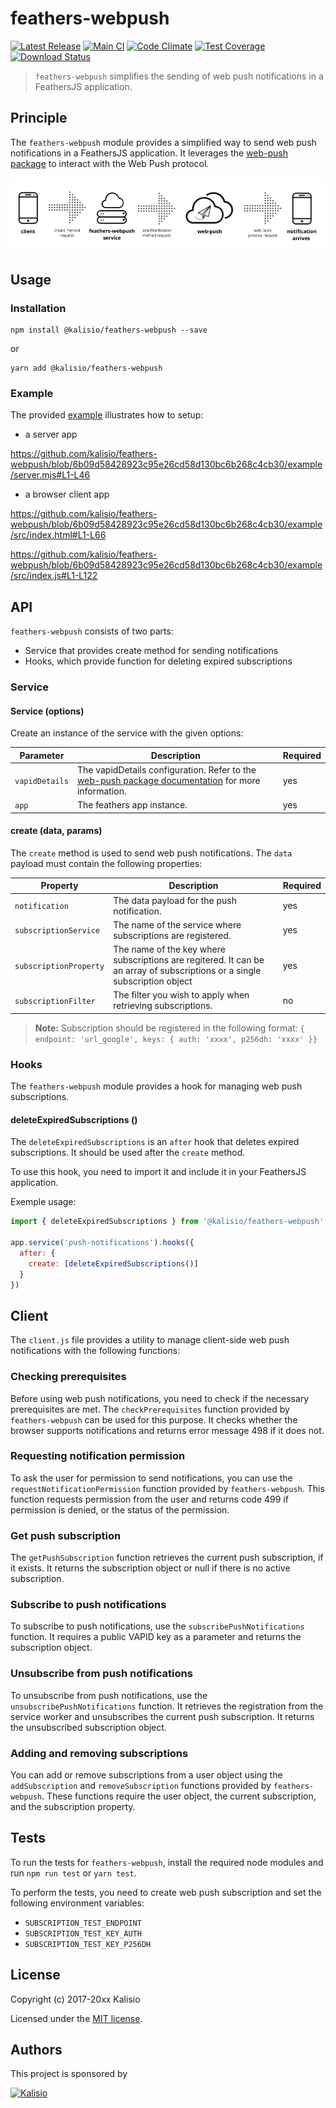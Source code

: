 # feathers-webpush

[![Latest Release](https://img.shields.io/github/v/tag/kalisio/feathers-webpush?sort=semver&label=latest)](https://github.com/kalisio/feathers-webpush/releases)
[![Main CI](https://github.com/kalisio/feathers-webpush/actions/workflows/main.yaml/badge.svg)](https://github.com/kalisio/feathers-webpush/actions/workflows/main.yaml)
[![Code Climate](https://codeclimate.com/github/kalisio/feathers-webpush/badges/gpa.svg)](https://codeclimate.com/github/kalisio/feathers-webpush)
[![Test Coverage](https://codeclimate.com/github/kalisio/feathers-webpush/badges/coverage.svg)](https://codeclimate.com/github/kalisio/feathers-webpush/coverage)
[![Download Status](https://img.shields.io/npm/dm/@kalisio/feathers-webpush.svg?style=flat-square)](https://www.npmjs.com/package/@kalisio/feathers-webpush)

> `feathers-webpush` simplifies the sending of web push notifications in a FeathersJS application.

## Principle

The `feathers-webpush` module provides a simplified way to send web push notifications in a FeathersJS application. It leverages the [web-push package](https://github.com/web-push-libs/web-push) to interact with the Web Push protocol.

![feathers-webpush principle](./docs/feathers-webpush-principle.png)

## Usage

### Installation

```shell
npm install @kalisio/feathers-webpush --save
```

or

```shell
yarn add @kalisio/feathers-webpush
```

### Example

The provided [example](./example/README.md) illustrates how to setup:

* a server app

https://github.com/kalisio/feathers-webpush/blob/6b09d58428923c95e26cd58d130bc6b268c4cb30/example/server.mjs#L1-L46

* a browser client app

https://github.com/kalisio/feathers-webpush/blob/6b09d58428923c95e26cd58d130bc6b268c4cb30/example/src/index.html#L1-L66

https://github.com/kalisio/feathers-webpush/blob/6b09d58428923c95e26cd58d130bc6b268c4cb30/example/src/index.js#L1-L122

## API

`feathers-webpush` consists of two parts:
* Service that provides create method for sending notifications
* Hooks, which provide function for deleting expired subscriptions

### Service

#### Service (options)

Create an instance of the service with the given options:

| Parameter | Description | Required |
|---|---|---|
|`vapidDetails` | The vapidDetails configuration. Refer to the [web-push package documentation](https://github.com/web-push-libs/web-push#input-3) for more information. | yes |
| `app` |  The feathers app instance. | yes |

#### create (data, params)

The `create` method is used to send web push notifications. The `data` payload must contain the following properties:

| Property | Description | Required |
|---|---|---|
|`notification` | The data payload for the push notification. | yes |
| `subscriptionService` |  The name of the service where subscriptions are registered. | yes |
| `subscriptionProperty` |  The name of the key where subscriptions are regitered. It can be an array of subscriptions or a single subscription object | yes |
| `subscriptionFilter` |  The filter you wish to apply when retrieving subscriptions. | no |

> **Note:** Subscription should be registered in the following format: `{ endpoint: 'url_google', keys: { auth: 'xxxx', p256dh: 'xxxx' }}`

### Hooks

The `feathers-webpush` module provides a hook for managing web push subscriptions.
#### deleteExpiredSubscriptions ()

The `deleteExpiredSubscriptions` is an `after` hook that deletes expired subscriptions. It should be used after the `create` method.

To use this hook, you need to import it and include it in your FeathersJS application.

Exemple usage: 

```js
import { deleteExpiredSubscriptions } from '@kalisio/feathers-webpush'

app.service('push-notifications').hooks({
  after: {
    create: [deleteExpiredSubscriptions()]
  }
})
```

## Client

The `client.js` file provides a utility to manage client-side web push notifications with the following functions:

### Checking prerequisites

Before using web push notifications, you need to check if the necessary prerequisites are met. The `checkPrerequisites` function provided by `feathers-webpush` can be used for this purpose. It checks whether the browser supports notifications and returns error message 498 if it does not.

### Requesting notification permission

To ask the user for permission to send notifications, you can use the `requestNotificationPermission` function provided by `feathers-webpush`. This function requests permission from the user and returns code 499 if permission is denied, or the status of the permission.

### Get push subscription

The `getPushSubscription` function retrieves the current push subscription, if it exists. It returns the subscription object or null if there is no active subscription.

### Subscribe to push notifications

To subscribe to push notifications, use the `subscribePushNotifications` function. It requires a public VAPID key as a parameter and returns the subscription object.

### Unsubscribe from push notifications

To unsubscribe from push notifications, use the `unsubscribePushNotifications` function. It retrieves the registration from the service worker and unsubscribes the current push subscription. It returns the unsubscribed subscription object.

### Adding and removing subscriptions

You can add or remove subscriptions from a user object using the `addSubscription` and `removeSubscription` functions provided by `feathers-webpush`. These functions require the user object, the current subscription, and the subscription property.

## Tests

To run the tests for `feathers-webpush`, install the required node modules and run `npm run test` or `yarn test`.

To perform the tests, you need to create web push subscription and set the following environment variables:
* `SUBSCRIPTION_TEST_ENDPOINT`
* `SUBSCRIPTION_TEST_KEY_AUTH`
* `SUBSCRIPTION_TEST_KEY_P256DH`

## License

Copyright (c) 2017-20xx Kalisio

Licensed under the [MIT license](LICENSE).

## Authors

This project is sponsored by 

[![Kalisio](https://s3.eu-central-1.amazonaws.com/kalisioscope/kalisio/kalisio-logo-black-256x84.png)](https://kalisio.com)